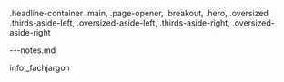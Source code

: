 .headline-container
.main, .page-opener, .breakout, .hero, .oversized
.thirds-aside-left, .oversized-aside-left, .thirds-aside-right, .oversized-aside-right

---notes.md

info _fachjargon
